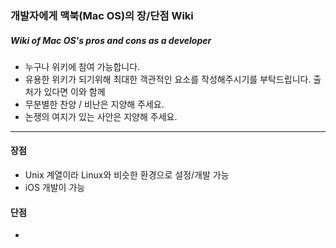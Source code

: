 ### 개발자에게 맥북(Mac OS)의 장/단점 Wiki
##### Wiki of Mac OS's pros and cons as a developer
+ 누구나 위키에 참여 가능합니다.
+ 유용한 위키가 되기위해 최대한 객관적인 요소를 작성해주시기를 부탁드립니다. 출처가 있다면 이와 함께
+ 무분별한 찬양 / 비난은 지양해 주세요.
+ 논쟁의 여지가 있는 사안은 지양해 주세요.

---

#### 장점
+ Unix 계열이라 Linux와 비슷한 환경으로 설정/개발 가능
+ iOS 개발이 가능


#### 단점
+